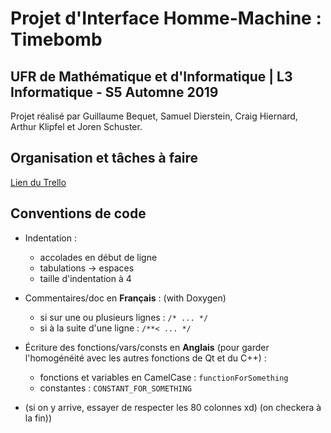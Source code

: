 # Projet d'Interface Homme-Machine : Timebomb


## UFR de Mathématique et d'Informatique | L3 Informatique - S5 Automne 2019



Projet réalisé par Guillaume Bequet, Samuel Dierstein, Craig Hiernard, Arthur Klipfel et Joren Schuster.




Organisation et tâches à faire
------------------------------

[Lien du Trello](https://trello.com/b/0XbpDYb0/timebomb)




Conventions de code
-------------------

 - Indentation :
    - accolades en début de ligne
    - tabulations -> espaces
    - taille d'indentation à 4


 - Commentaires/doc en **Français** : (with Doxygen)
    - si sur une ou plusieurs lignes :  `/* ... */` 
    - si à la suite d'une ligne :       `/**< ... */`


 - Écriture des fonctions/vars/consts en **Anglais** (pour garder 
  l'homogénéité avec les autres fonctions de Qt et du C++) :
    - fonctions et variables en CamelCase : `functionForSomething`
    - constantes : `CONSTANT_FOR_SOMETHING`


 - (si on y arrive, essayer de respecter les 80 colonnes xd)
  (on checkera à la fin))

